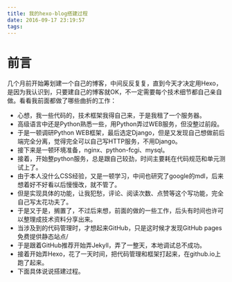 ```yaml
---
title: 我的hexo-blog搭建过程
date: 2016-09-17 23:19:57
tags:
---
```


# 前言
几个月前开始筹划建一个自己的博客，中间反反复复，直到今天才决定用Hexo，是因为我认识到，只要建自己的博客就OK，不一定需要每个技术细节都自己亲自做。看看我前面都做了哪些曲折的工作：
* 心想，我一些代码的，技术框架我得自己来，于是我租了一个服务器。
* 高级语言中还是Python熟悉一些，用Python弄过WEB服务，但没整过前段。
* 于是一顿调研Python WEB框架，最后选定Django，但是又发现自己想做前后端完全分离，觉得完全可以自己写HTTP服务，不用Django。
* 接下来是一顿环境准备，nginx、python-fcgi、mysql。
* 接着，开始整python服务，总是跟自己较劲，时间主要耗在代码规范和单元测试上了。
* 由于本人没什么CSS经验，又是一顿学习，中间也研究了google的mdl，后来想着好不好看以后慢慢改，就不管了。
* 但是实现具体的功能，让我犯愁，评论、阅读次数、点赞等这个写功能，完全自己写太花功夫了。
* 于是又于是，搁置了，不过后来想，前面的做的一些工作，后头有时间也许可以整理成技术资料分享出来。
* 当涉及到的代码管理时，才想起来GitHub，只是这时候才发现GitHub pages免费提供静态站点/
* 于是跟着GitHub推荐开始弄Jekyll，弄了一整天，本地调试总不成功。
* 接着开始弄Hexo，花了一天时间，把代码管理和框架打起来，在github.io上跑了起来。
* 下面具体说说搭建过程。


